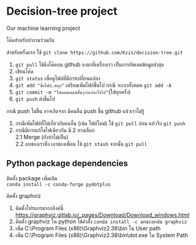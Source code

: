 # Decision-tree project
Our machine learning project


โค๊ดสำหรับทำงานร่วมกัน

สำหรับครั้งแรก ใช้ ```git clone https://github.com/Kzis/decision-tree.git```  
1. ```git pull``` ใช้ดึงโค๊ดบน github ลงมาที่เครื่องเรา เป็นการอัพเดตข้อมูลล่าสุด  
2. เขียนโค๊ด  
3. ```git status``` เพื่อดูไฟล์ที่มีการเปลี่ยนแปลง  
4. ```git add "ชื่อไฟล์.สกุล"``` เตรียมเพิ่มไฟล์ขึ้นไป กรณี จะเอาทั้งหมด ```git add -A```  
5. ```git commit -m "ใส่คอมเมนต์สั้นๆว่าแก้อะไรไป"```(ใส่ทุกครั้ง)  
6. ```git push``` ส่งขึ้นไป  

กรณี push ไม่ขึ้น อาจเกิดจาก มีคนอื่น push ขึ้น github แล้วเราไม่รู้  
1. กรณีเพิ่มไฟล์ที่ไม่เกี่ยวกับคนอื่น (เช่น ไฟล์ใหม่) ใช้ ```git pull``` ก่อน แล้วจึง ```git push```  
2. กรณีมีการแก้ไขไฟเดียวกัน มี 2 ทางเลือก  
2.1 Merge (ยังทำไม่เป็น)  
2.2 ลบของเราทิ้ง เอาของเพื่อน ใช้ ```git stash``` จากนั้น ```git pull```  

## Python package dependencies  
ติดตั้ง package เพิ่มเติม  
```conda install -c conda-forge pydotplus```  

ติดตั้ง graphviz  
1. ติดตั้งโปรแกรมจากลิงค์นี้ https://graphviz.gitlab.io/_pages/Download/Download_windows.html  
2. ติดตั้ง graphviz ใน python ใช้คำสั่ัง ```conda install -c anaconda graphviz```  
3. เพิ่ม C:\Program Files (x86)\Graphviz2.38\bin ใน User path  
4. เพิ่ม  C:\Program Files (x86)\Graphviz2.38\bin\dot.exe ใน System Path  
